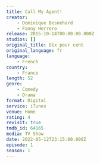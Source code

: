 ```yaml
---
title: Call My Agent!
creator:
    - Dominique Besnehard
    - Fanny Herrero
release: 2015-10-14T00:00:00.000Z
studios: []
original_title: Dix pour cent
original_language: fr
language:
    - French
country:
    - France
length: 52
genre:
    - Comedy
    - Drama
format: Digital
service: iTunes
venue: Home
rating: 4
revisit: true
tmdb_id: 64165
media: TV Show
date: 2022-05-12T23:15:00.000Z
episode: 1
season: 1
---
```

